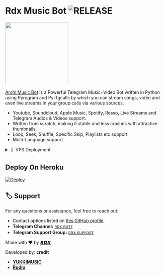 

# Rdx Music Bot <img src="https://img.shields.io/github/v/release/NOBITA-RDX/RDX-MUSICN?color=green&logo=github&logoColor=red&style=social" alt="RELEASE">

<img src="https://telegra.ph/file/3e72df6ef787df25f008e.jpg" align="middle" width="200" height="200"/>

[Arohi Music Bot](https://t.me/UMIKO_CHAT_BOT) is a Powerful Telegram Music+Video Bot written in Python using Pyrogram and Py-Tgcalls by which you can stream songs, video and even live streams in your group calls via various sources.

* Youtube, Soundcloud, Apple Music, Spotify, Resso, Live Streams and Telegram Audios & Videos support.
* Written from scratch, making it stable and less crashes with attractive thumbnails.
* Loop, Seek, Shuffle, Specific Skip, Playlists etc support
* Multi-Language support

<!-- VPS Deployment -->
<details>
  <summary>🖇 VPS Deployment</summary>

  1. Upgrade and Update:
     <pre>
     sudo apt-get update && sudo apt-get upgrade -y
     </pre>

  2. Installing Required Packages:
     <pre>
     sudo apt-get install python3-pip ffmpeg -y
     </pre>

  3. Setting up PIP:
     <pre>
     sudo pip3 install -U pip
     </pre>

  4. Installing Node:
     <pre>
     curl -fssL https://deb.nodesource.com/setup_18.x | sudo -E bash - && sudo apt-get install nodejs -y && npm i -g npm
     </pre>

  5. Clone the Repository:
     <pre>
     git clone your_repo_link && cd repo_name
     </pre>

  6. Install Requirements:
     <pre>
     pip3 install -U -r requirements.txt
     </pre>

  7. Create .env with sample.env:
     <pre>
     cp sample.env .env
     </pre>

  8. Editing Vars:
     <pre>
     vi .env
     </pre>
     Press `I` to start editing. Edit .env with your values. Press `Esc`, then type `:wq` to save and exit.

  9. Finally, Run Your Music Bot:
     <pre>
     sudo apt install tmux && tmux
     bash start
     </pre>
</details>



## Deploy On Heroku

[![Deploy](https://www.herokucdn.com/deploy/button.svg)](https://heroku.com/deploy?template=https://github.com/NOBITA-RDX/RDX-MUSICN)


## 🏷 Support

For any questions or assistance, feel free to reach out:

- Contact options listed on [this GitHub profile](https://github.com/NOBITA-RDX).
- **Telegram Channel:** [ʀᴅx ʙᴏᴛᴢ](https://t.me/BTZ10R)
- **Telegram Support Group:** [ʀᴅx sᴜᴘᴘᴏʀᴛ](https://t.me/+xWcg-WBN1oBjMjk1)

Made with ❤️ by [**𝙍𝘿𝙓**](https://t.me/RAJDAUSAARDX)

Developed by:
**credit**
- [**YUKKIMUSIC**](https://t.me/YukkiSupport)
- [**Rudra**](https://t.me/Unknown_hu_m)
